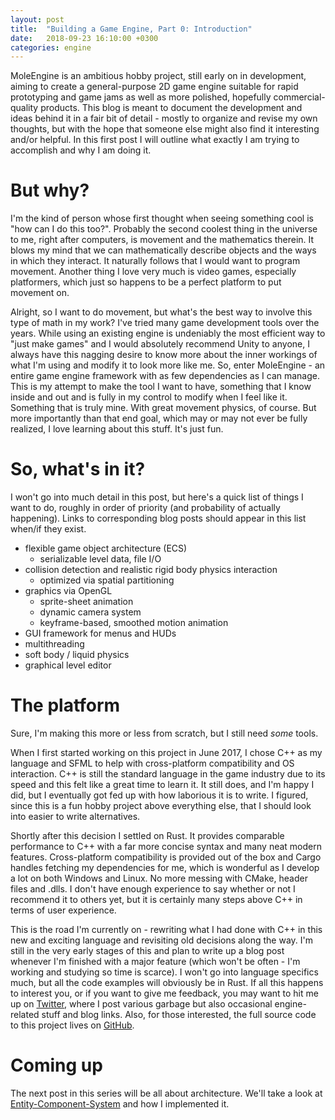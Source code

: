 ```yaml
---
layout: post
title:  "Building a Game Engine, Part 0: Introduction"
date:   2018-09-23 16:10:00 +0300
categories: engine
---
```


MoleEngine is an ambitious hobby project, still early on in development, aiming to create a general-purpose 2D
game engine suitable for rapid prototyping and game jams as well as more polished, hopefully commercial-quality products.
This blog is meant to document the development and ideas behind it in a fair bit of detail - mostly to organize and
revise my own thoughts, but with the hope that someone else might also find it interesting and/or helpful.
In this first post I will outline what exactly I am trying to accomplish and why I am doing it.
<!--excerpt-->
# But why?
I'm the kind of person whose first thought when seeing something cool is "how can I do this too?".
Probably the second coolest thing in the universe to me, right after computers, is movement and the mathematics therein.
It blows my mind that we can mathematically describe objects and the ways in which they interact.
It naturally follows that I would want to program movement. Another thing I love very much is video games,
especially platformers, which just so happens to be a perfect platform to put movement on.

Alright, so I want to do movement, but what's the best way to involve this type of math in my work?
I've tried many game development tools over the years. While using an existing engine is undeniably the most
efficient way to "just make games" and I would absolutely recommend Unity to anyone, I always have this
nagging desire to know more about the inner workings of what I'm using and modify it to look more like me.
So, enter MoleEngine - an entire game engine framework with as few dependencies as I can manage.
This is my attempt to make the tool I want to have, something that I know inside and
out and is fully in my control to modify when I feel like it. Something that is truly mine.
With great movement physics, of course. But more importantly than that end goal,
which may or may not ever be fully realized, I love learning about this stuff. It's just fun.

# So, what's in it?
I won't go into much detail in this post, but here's a quick list of things I want to do,
roughly in order of priority (and probability of actually happening). Links to corresponding
blog posts should appear in this list when/if they exist.
* flexible game object architecture (ECS)
  * serializable level data, file I/O
* collision detection and realistic rigid body physics interaction
  * optimized via spatial partitioning
* graphics via OpenGL
  * sprite-sheet animation
  * dynamic camera system
  * keyframe-based, smoothed motion animation
* GUI framework for menus and HUDs
* multithreading
* soft body / liquid physics
* graphical level editor


# The platform
Sure, I'm making this more or less from scratch, but I still need *some* tools.

When I first started working on this project in June 2017, I chose C++ as my language and SFML
to help with cross-platform compatibility and OS interaction. C++ is still the standard language
in the game industry due to its speed and this felt like a great time to learn it. It still does,
and I'm happy I did, but I eventually got fed up with how laborious it is to write.
I figured, since this is a fun hobby project above everything else, that I should look into easier to write alternatives.

Shortly after this decision I settled on Rust. It provides comparable performance to C++ with a far
more concise syntax and many neat modern features. Cross-platform compatibility is provided out of the
box and Cargo handles fetching my dependencies for me, which is wonderful as I develop a lot on both Windows
and Linux. No more messing with CMake, header files and .dlls.
I don't have enough experience to say whether or not I recommend it to others yet, but it is
certainly many steps above C++ in terms of user experience.

This is the road I'm currently on - rewriting what I had done with C++ in this new and exciting language 
and revisiting old decisions along the way. I'm still in the very early stages of this and 
plan to write up a blog post whenever I'm finished with a major feature (which won't be often - I'm working
and studying so time is scarce). I won't go into language specifics much, but all the code examples will obviously be in Rust.
If all this happens to interest you, or if you want to give me feedback, you may want to hit me up on [Twitter](https://twitter.com/moletrooper),
where I post various garbage but also occasional engine-related stuff and blog links.
Also, for those interested, the full source code to this project lives on  [GitHub](https://github.com/MoleTrooper/moleengine-redux).

# Coming up
The next post in this series will be all about architecture. We'll take a look at
[Entity-Component-System](https://en.wikipedia.org/wiki/Entity%E2%80%93component%E2%80%93system) and how I implemented it.
